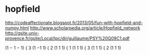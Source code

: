 # hopfield
http://codeaffectionate.blogspot.fr/2013/05/fun-with-hopfield-and-numpy.html
http://www.scholarpedia.org/article/Hopfield_network
http://gsite.univ-provence.fr/gsite/Local/lpc/dir/guillaume/PSY%20Q09C1.pdf


(1 − 1 − 1) { 3 (1 −1 1) { 2 (1 1 1) { 1 (1 1 1) 
			{ 3 (1  1 1) { 2 (1 1 1)